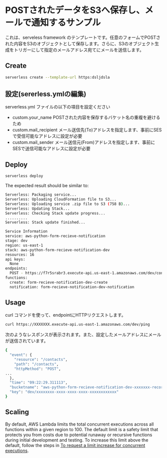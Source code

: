<!--
title: 'AWS Simple HTTP Endpoint example in Python'
description:
framework: v1
platform: AWS
language: Python
authorLink: 'https://github.com/tmiyahara'
authorName: 'Tohiyuki Miyahara'
authorAvatar: ''
-->

# POSTされたデータをS3へ保存し、メールで通知するサンプル

これは、serveless framework のテンプレートです。任意のフォームでPOSTされた内容をS3のオブジェクトとして保存します。さらに、S3のオブジェクト生成をトリガーにして指定のメールアドレス宛てにメールを送信します。

## Create

```bash
serverless create --template-url https:dsljdsla
```

## 設定(sererless.ymlの編集)

serverless.yml ファイルの以下の項目を設定ください

- custom.your_name POSTされた内容を保存するバケット名の重複を避けるため
- custom.mail_recipient メール送信先(To)アドレスを指定します、事前にSESで受信可能なアドレスに設定が必要
- custom.mail_sender メール送信元(From)アドレスを指定します、事前にSESで送信可能なアドレスに設定が必要

## Deploy

```bash
serverless deploy
```

The expected result should be similar to:

```bash
Serverless: Packaging service...
Serverless: Uploading CloudFormation file to S3...
Serverless: Uploading service .zip file to S3 (758 B)...
Serverless: Updating Stack...
Serverless: Checking Stack update progress...
..........
Serverless: Stack update finished...

Service Information
service: aws-python-form-recieve-notification
stage: dev
region: us-east-1
stack: aws-python-form-recieve-notification-dev
resources: 16
api keys:
  None
endpoints:
  POST - https://f7r5srabr3.execute-api.us-east-1.amazonaws.com/dev/contacts)
functions:
  create: form-recieve-notification-dev-create
  notification: form-recieve-notification-dev-notification
```

## Usage

curl コマンドを使って、endpointにHTTPリクエストします。

```bash
curl https://XXXXXXX.execute-api.us-east-1.amazonaws.com/dev/ping
```

次のようなレスポンスが表示されます。また、設定したメールアドレスにメールが送信されています。

```bash
{
  "event": {
    "resource": "/contacts",
    "path": "/contacts",
    "httpMethod": "POST",
...
  },
  "time": "09:22:29.311113",
  "bucketname": "aws-python-form-recieve-notification-dev-xxxxxxx-records",
  "key": "dev/xxxxxxxx-xxxx-xxxx-xxxx-xxxxxxxxxxxx"
}
```

## Scaling

By default, AWS Lambda limits the total concurrent executions across all functions within a given region to 100. The default limit is a safety limit that protects you from costs due to potential runaway or recursive functions during initial development and testing. To increase this limit above the default, follow the steps in [To request a limit increase for concurrent executions](http://docs.aws.amazon.com/lambda/latest/dg/concurrent-executions.html#increase-concurrent-executions-limit).
